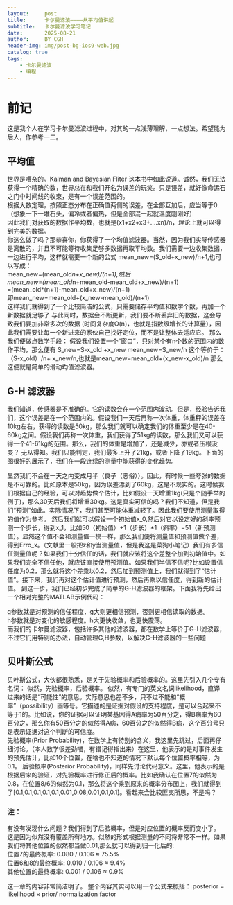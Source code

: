 ```yaml
---
layout:     post
title:      卡尔曼滤波————从平均值讲起
subtitle:   卡尔曼滤波学习笔记
date:       2025-08-21
author:     BY CGH
header-img: img/post-bg-ios9-web.jpg
catalog: true
tags:
    - 卡尔曼滤波
    - 编程
---
```

# 前记
这是我个人在学习卡尔曼滤波过程中，对其的一点浅薄理解，一点想法。希望能为后人，作参考一二。
## 平均值
世界是嘈杂的。Kalman and Bayesian Fliter 这本书中如此说道。诚然，我们无法获得一个精确的数，世界总在和我们开名为误差的玩笑。只是误差，就好像命运石之门中时间线的收束，是有一个误差范围的。  
根据大数定理，按照正态分布在正确值两侧的误差，在全部互加后，应当等于0.  
（想象一下一堆石头，偏冷或者偏热，但是全部混一起就温度刚刚好）  
因此我们对获取的数据作平均数，也就是(x1+x2+x3+....xn)/n，理论上就可以得到完美的数据。  
你这么做了吗？那恭喜你，你获得了一个均值滤波器。当然，因为我们实际传感器是离散的，并且不可能等待收集足够多数据再取平均数。我们需要一边收集数据，一边进行平均，这样就需要一个新的公式
mean_new=(S_old+x_new)/n+1,也可以写成：  
mean_new=(mean_old*n+x_new)/(n+1),然后  
mean_new=(mean_old*n+mean_old-mean_old+x_new)/(n+1)  
=(mean_old*(n+1)-mean_old+x_new)/(n+1)  
即mean_new=mean_old+(x_new-mean_old)/(n+1)  
这样我们就得到了一个比较简洁的公式，只需要储存平均值和数字个数，再加一个新数据就足够了 
与此同时，数据会不断更新，我们要不断丢弃旧的数据，这会导致我们要加非常多次的数据
(时间复杂度O(n)，也就是指数级增长的计算量），因此我们需要让每一个新进来的家伙自己找好定位，而不是让整体去适应它。
那么我们便做点数学手段：
假设我们设置一个“窗口”，只对某个有n个数的范围内的数作平均，那么便有
S_new=S-x_old +x_new
mean_new=S_new/n
这个等价于：（S-x_old）/n+ x_new/n,也就是mean_new=mean_old+(x_new-x_old)/n
那么这便就是简单的滑动均值滤波器。  
## G-H 滤波器
我们知道，传感器是不准确的。它的读数会在一个范围内波动。但是，经验告诉我们，这个误差是在一个范围内的。假设我们一天后再称一次体重，体重秤的误差在10kg左右，获得的读数是50kg，那么我们就可以确定我们的体重至少是在40-60kg之间。假设我们再称一次体重，我们获得了51kg的读数，那么我们又可以获得一个41-61kg的范围。那么，我们的体重是增加了，还是减少，亦或者压根没变？
无从得知。我们只能判定，我们最多上升了21kg，或者下降了19kg。下面的图很好的展示了，我们在一段连续的测量中能获得的变化趋势。 


显然我们不会在一天之内变成月半（良子（恶俗））。因此，有时候一些夸张的数据是不可靠的。比如原本是50kg，因为误差漂到了60kg，这是不现实的。这时候我们根据自己的经验，可以对趋势做个估计，比如假设一天增重1kg(只是个随手举的例子)，那么30天后我们将增重30kg。这是真实可信的吗？我们不知道，但是我们“预测”如此。实际情况下，我们甚至可能体重减轻了。因此我们要使用测量取得的值作为参考。
然后我们就可以假设一个初始值x_0,然后对它以设定好的斜率预测一个步长，得到x_1，比如50（初始值）+1（步长）*1（斜率）=51（新预测值）。显然这个值不会和测量值一模一样，那么我们便将测量值和预测值做个差，得到Erro_x。（文献里一般把z和y当测量值，但是我这是菜狗小笔记）我们有多信任测量值呢？如果我们十分信任的话，我们就应该将这个差整个加到初始值中。如果我们完全不信任他，就应该直接使用预测值。如果我们半信不信呢?比如设置信任度为0.2，那么就将这个差乘以0.2，然后加到预测值上，我们就得到了“估计值”。接下来，我们再对这个估计值进行预测，然后再乘以信任度，得到新的估计值。
到这一步，我们已经初步完成了简单的G-H滤波器的框架。下面我将先给出一个相对完整的MATLAB示例代码：

g参数就是对预测的信任程度，g大则更相信预测，否则更相信读取的数据。  
h参数就是对变化的敏感程度。h大更快收敛，也更快震荡。  
而我们的卡尔曼滤波器，包括许多其他的滤波器，都在数学上等价于G-H滤波器，不过它们用特别的办法，自动管理G,H参数，以解决G-H滤波器的一些问题


## 贝叶斯公式
贝叶斯公式，大伙都很熟悉，是关于先验概率和后验概率的。这里先引入几个专有名词：
似然，先验概率，后验概率。
似然，有专门的英文名词likelihood，直译过来的话是“可能性”的意思。实际意思也差不多，只不过不能和“概率”（possibility）画等号。它描述的是证据对假设的支持程度，是可以合起来不等于1的。比如说，你的证据可以证明某基因得A病率为50百分之，得B病率为60百分之，那么你有50百分之的似然得A病，60百分之的似然得B病，这个百分号只是表示证据对这个判断的可信度。  
先验概率(Prior Probability)，在数学上有特别的含义，我这里先跳过，后面再仔细讨论。（本人数学很差劲喵，有错记得指出来）在这里，他表示的是对事件发生的预先估计，比如10个位置，在啥也不知道的情况下默认每个位置概率相等，为0.1。
后验概率(Posterior Probability)，同样先讨论代码意义。这里，他表示的是根据后来的验证，对先验概率进行修正后的概率。比如我确认在位置7的似然为0.8，在位置8/6的似然为0.1，那么将这个乘到原来的概率分布图上，我们就得到了[0.1,0.1,0.1,0.1,0.1,0.01,0.08,0.01,0.1,0.1]。看起来会比较匪夷所思，不是吗？  

### 注：  
有没有发现什么问题？我们得到了后验概率，但是对应位置的概率反而变小了。  
这是因为似然没有覆盖所有地方。似然的形式根据测量的不同将非常不一样。如果我们将其他位置的似然都当做0.01,那么就可以得到归一化后的:  
位置7的最终概率: 0.080 / 0.106 ≈ 75.5%  
位置6和8的最终概率: 0.010 / 0.106 ≈ 9.4%  
其他位置的最终概率: 0.001 / 0.106 ≈ 0.9%  

这一章的内容非常简洁明了。
整个内容其实可以用一个公式来概括：
posterior = likelihood × prior/
normalization factor

